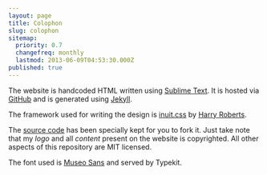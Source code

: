 ```yaml
---
layout: page
title: Colophon
slug: colophon
sitemap:
  priority: 0.7
  changefreq: monthly
  lastmod: 2013-06-09T04:53:30.000Z
published: true
---
```


The website is handcoded HTML written using [Sublime Text](http://www.sublimetext.com). It is hosted via [GitHub](https://github.com) and is generated using [Jekyll](https://github.com/mojombo/jekyll).

The framework used for writing the design is [inuit.css](https://github.com/csswizardry/inuit.css) by [Harry Roberts](http://csswizardry.com).

The [source code](https://github.com/aniketpant/aniketpant.github.com) has been specially kept for you to fork it. Just take note that my _logo_ and all _content_ present on the website is copyrighted. All other aspects of this repository are MIT licensed.

The font used is [Museo Sans](https://typekit.com/fonts/museo-sans) and served by Typekit.